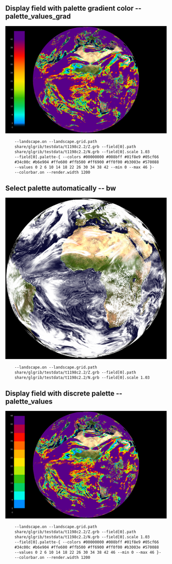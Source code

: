 ## Display field with palette gradient color -- palette_values_grad
![](samples/palette_values_grad/TEST_0000.png)

```
    --landscape.on --landscape.grid.path 
    share/glgrib/testdata/t1198c2.2/Z.grb --field[0].path 
    share/glgrib/testdata/t1198c2.2/N.grb --field[0].scale 1.03 
    --field[0].palette-{ --colors #00000000 #008bff #01f8e9 #05cf66 
    #34c00c #b6e904 #ffe600 #ffb500 #ff6900 #ff0f00 #b3003e #570088 
    --values 0 2 6 10 14 18 22 26 30 34 38 42 --min 0 --max 46 }- 
    --colorbar.on --render.width 1200 
```
## Select palette automatically -- bw
![](samples/bw/TEST_0000.png)

```
    --landscape.on --landscape.grid.path 
    share/glgrib/testdata/t1198c2.2/Z.grb --field[0].path 
    share/glgrib/testdata/t1198c2.2/N.grb --field[0].scale 1.03 
```
## Display field with discrete palette -- palette_values
![](samples/palette_values/TEST_0000.png)

```
    --landscape.on --landscape.grid.path 
    share/glgrib/testdata/t1198c2.2/Z.grb --field[0].path 
    share/glgrib/testdata/t1198c2.2/N.grb --field[0].scale 1.03 
    --field[0].palette-{ --colors #00000000 #008bff #01f8e9 #05cf66 
    #34c00c #b6e904 #ffe600 #ffb500 #ff6900 #ff0f00 #b3003e #570088 
    --values 0 2 6 10 14 18 22 26 30 34 38 42 46 --min 0 --max 46 }- 
    --colorbar.on --render.width 1200 
```
